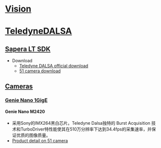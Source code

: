 # [Vision](https://github.com/liuwake/Vision)

# [TeledyneDALSA](http://www.teledynedalsa.com/en/home/)

## [Sapera LT SDK](http://www.teledynedalsa.com/en/products/imaging/vision-software/sapera-lt/)
- Download
   - [Teledyne DALSA official download](http://www.teledynedalsa.com/en/products/imaging/vision-software/sapera-lt/download/)
   - [51 camera download](http://51camera.com.cn/show-34-10-1.html)

## [Cameras](http://www.teledynedalsa.com/en/products/imaging/cameras/)


### [Genie Nano 1GigE](http://www.teledynedalsa.com/en/products/imaging/cameras/genie-nano-1gige/)


#### Genie Nano M2420
- 采用Sony的IMX264黑白芯片。Teledyne Dalsa独特的 Burst Acquisition 技术和TurboDriver特性能使其在510万分辨率下达到34.4fps的采集速率，并保证优质的图像质量。
- [Product detail on 51 camera](http://51camera.com.cn/show-17-23-1.html)

